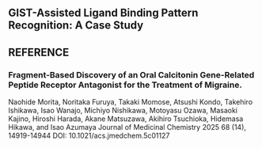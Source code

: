 ## GIST-Assisted Ligand Binding Pattern Recognition: A Case Study

## REFERENCE
### Fragment-Based Discovery of an Oral Calcitonin Gene-Related Peptide Receptor Antagonist for the Treatment of Migraine. 
Naohide Morita, Noritaka Furuya, Takaki Momose, Atsushi Kondo, Takehiro Ishikawa, Isao Wanajo, Michiyo Nishikawa, Motoyasu Ozawa, Masaoki Kajino, Hiroshi Harada, Akane Matsuzawa, Akihiro Tsuchioka, Hidemasa Hikawa, and Isao Azumaya
Journal of Medicinal Chemistry 2025 68 (14), 14919-14944
DOI: 10.1021/acs.jmedchem.5c01127

